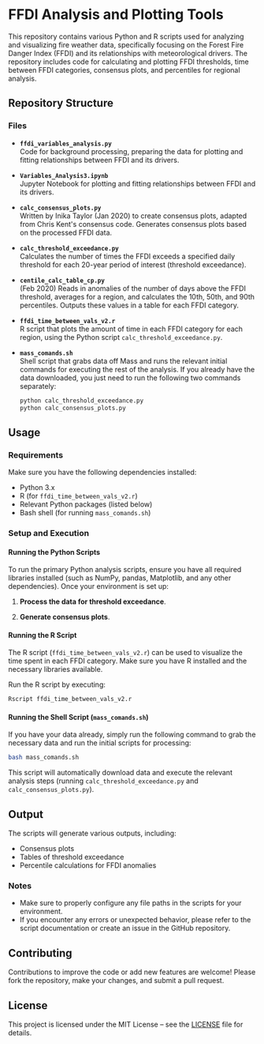 # FFDI Analysis and Plotting Tools

This repository contains various Python and R scripts used for analyzing and visualizing fire weather data, specifically focusing on the Forest Fire Danger Index (FFDI) and its relationships with meteorological drivers. The repository includes code for calculating and plotting FFDI thresholds, time between FFDI categories, consensus plots, and percentiles for regional analysis. 

## Repository Structure

### Files

- **`ffdi_variables_analysis.py`**  
  Code for background processing, preparing the data for plotting and fitting relationships between FFDI and its drivers.

- **`Variables_Analysis3.ipynb`**  
  Jupyter Notebook for plotting and fitting relationships between FFDI and its drivers.

- **`calc_consensus_plots.py`**  
  Written by Inika Taylor (Jan 2020) to create consensus plots, adapted from Chris Kent's consensus code. Generates consensus plots based on the processed FFDI data.

- **`calc_threshold_exceedance.py`**  
  Calculates the number of times the FFDI exceeds a specified daily threshold for each 20-year period of interest (threshold exceedance).

- **`centile_calc_table_cp.py`**  
  (Feb 2020) Reads in anomalies of the number of days above the FFDI threshold, averages for a region, and calculates the 10th, 50th, and 90th percentiles. Outputs these values in a table for each FFDI category.

- **`ffdi_time_between_vals_v2.r`**  
  R script that plots the amount of time in each FFDI category for each region, using the Python script `calc_threshold_exceedance.py`.

- **`mass_comands.sh`**  
  Shell script that grabs data off Mass and runs the relevant initial commands for executing the rest of the analysis. If you already have the data downloaded, you just need to run the following two commands separately:

  ```bash
  python calc_threshold_exceedance.py
  python calc_consensus_plots.py
  ```

  
## Usage

### Requirements
Make sure you have the following dependencies installed:

- Python 3.x
- R (for `ffdi_time_between_vals_v2.r`)
- Relevant Python packages (listed below)
- Bash shell (for running `mass_comands.sh`)

### Setup and Execution

#### Running the Python Scripts
To run the primary Python analysis scripts, ensure you have all required libraries installed (such as NumPy, pandas, Matplotlib, and any other dependencies). Once your environment is set up:

1. **Process the data for threshold exceedance**.

2. **Generate consensus plots**.

#### Running the R Script
The R script (`ffdi_time_between_vals_v2.r`) can be used to visualize the time spent in each FFDI category. Make sure you have R installed and the necessary libraries available.

Run the R script by executing:
  ```bash
  Rscript ffdi_time_between_vals_v2.r
  ```


#### Running the Shell Script (`mass_comands.sh`)
If you have your data already, simply run the following command to grab the necessary data and run the initial scripts for processing:


```bash
bash mass_comands.sh
```


This script will automatically download data and execute the relevant analysis steps (running `calc_threshold_exceedance.py` and `calc_consensus_plots.py`).

## Output

The scripts will generate various outputs, including:

- Consensus plots
- Tables of threshold exceedance
- Percentile calculations for FFDI anomalies

### Notes

- Make sure to properly configure any file paths in the scripts for your environment.
- If you encounter any errors or unexpected behavior, please refer to the script documentation or create an issue in the GitHub repository.

## Contributing

Contributions to improve the code or add new features are welcome! Please fork the repository, make your changes, and submit a pull request.

## License

This project is licensed under the MIT License – see the [LICENSE](LICENSE) file for details.
